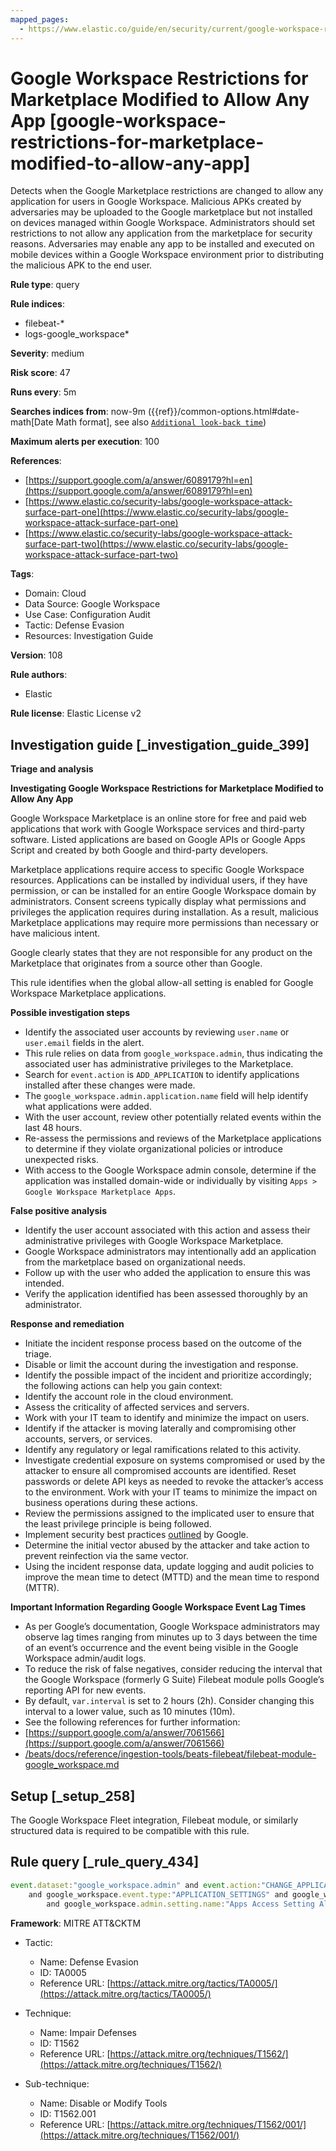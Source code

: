```yaml
---
mapped_pages:
  - https://www.elastic.co/guide/en/security/current/google-workspace-restrictions-for-marketplace-modified-to-allow-any-app.html
---
```


# Google Workspace Restrictions for Marketplace Modified to Allow Any App [google-workspace-restrictions-for-marketplace-modified-to-allow-any-app]

Detects when the Google Marketplace restrictions are changed to allow any application for users in Google Workspace. Malicious APKs created by adversaries may be uploaded to the Google marketplace but not installed on devices managed within Google Workspace. Administrators should set restrictions to not allow any application from the marketplace for security reasons. Adversaries may enable any app to be installed and executed on mobile devices within a Google Workspace environment prior to distributing the malicious APK to the end user.

**Rule type**: query

**Rule indices**:

* filebeat-*
* logs-google_workspace*

**Severity**: medium

**Risk score**: 47

**Runs every**: 5m

**Searches indices from**: now-9m ({{ref}}/common-options.html#date-math[Date Math format], see also [`Additional look-back time`](docs-content://solutions/security/detect-and-alert/create-detection-rule.md#rule-schedule))

**Maximum alerts per execution**: 100

**References**:

* [https://support.google.com/a/answer/6089179?hl=en](https://support.google.com/a/answer/6089179?hl=en)
* [https://www.elastic.co/security-labs/google-workspace-attack-surface-part-one](https://www.elastic.co/security-labs/google-workspace-attack-surface-part-one)
* [https://www.elastic.co/security-labs/google-workspace-attack-surface-part-two](https://www.elastic.co/security-labs/google-workspace-attack-surface-part-two)

**Tags**:

* Domain: Cloud
* Data Source: Google Workspace
* Use Case: Configuration Audit
* Tactic: Defense Evasion
* Resources: Investigation Guide

**Version**: 108

**Rule authors**:

* Elastic

**Rule license**: Elastic License v2

## Investigation guide [_investigation_guide_399]

**Triage and analysis**

**Investigating Google Workspace Restrictions for Marketplace Modified to Allow Any App**

Google Workspace Marketplace is an online store for free and paid web applications that work with Google Workspace services and third-party software. Listed applications are based on Google APIs or Google Apps Script and created by both Google and third-party developers.

Marketplace applications require access to specific Google Workspace resources. Applications can be installed by individual users, if they have permission, or can be installed for an entire Google Workspace domain by administrators. Consent screens typically display what permissions and privileges the application requires during installation. As a result, malicious Marketplace applications may require more permissions than necessary or have malicious intent.

Google clearly states that they are not responsible for any product on the Marketplace that originates from a source other than Google.

This rule identifies when the global allow-all setting is enabled for Google Workspace Marketplace applications.

**Possible investigation steps**

* Identify the associated user accounts by reviewing `user.name` or `user.email` fields in the alert.
* This rule relies on data from `google_workspace.admin`, thus indicating the associated user has administrative privileges to the Marketplace.
* Search for `event.action` is `ADD_APPLICATION` to identify applications installed after these changes were made.
* The `google_workspace.admin.application.name` field will help identify what applications were added.
* With the user account, review other potentially related events within the last 48 hours.
* Re-assess the permissions and reviews of the Marketplace applications to determine if they violate organizational policies or introduce unexpected risks.
* With access to the Google Workspace admin console, determine if the application was installed domain-wide or individually by visiting `Apps > Google Workspace Marketplace Apps`.

**False positive analysis**

* Identify the user account associated with this action and assess their administrative privileges with Google Workspace Marketplace.
* Google Workspace administrators may intentionally add an application from the marketplace based on organizational needs.
* Follow up with the user who added the application to ensure this was intended.
* Verify the application identified has been assessed thoroughly by an administrator.

**Response and remediation**

* Initiate the incident response process based on the outcome of the triage.
* Disable or limit the account during the investigation and response.
* Identify the possible impact of the incident and prioritize accordingly; the following actions can help you gain context:
* Identify the account role in the cloud environment.
* Assess the criticality of affected services and servers.
* Work with your IT team to identify and minimize the impact on users.
* Identify if the attacker is moving laterally and compromising other accounts, servers, or services.
* Identify any regulatory or legal ramifications related to this activity.
* Investigate credential exposure on systems compromised or used by the attacker to ensure all compromised accounts are identified. Reset passwords or delete API keys as needed to revoke the attacker’s access to the environment. Work with your IT teams to minimize the impact on business operations during these actions.
* Review the permissions assigned to the implicated user to ensure that the least privilege principle is being followed.
* Implement security best practices [outlined](https://support.google.com/a/answer/7587183) by Google.
* Determine the initial vector abused by the attacker and take action to prevent reinfection via the same vector.
* Using the incident response data, update logging and audit policies to improve the mean time to detect (MTTD) and the mean time to respond (MTTR).

**Important Information Regarding Google Workspace Event Lag Times**

* As per Google’s documentation, Google Workspace administrators may observe lag times ranging from minutes up to 3 days between the time of an event’s occurrence and the event being visible in the Google Workspace admin/audit logs.
* To reduce the risk of false negatives, consider reducing the interval that the Google Workspace (formerly G Suite) Filebeat module polls Google’s reporting API for new events.
* By default, `var.interval` is set to 2 hours (2h). Consider changing this interval to a lower value, such as 10 minutes (10m).
* See the following references for further information:
* [https://support.google.com/a/answer/7061566](https://support.google.com/a/answer/7061566)
* [/beats/docs/reference/ingestion-tools/beats-filebeat/filebeat-module-google_workspace.md](beats://docs/reference/filebeat/filebeat-module-google_workspace.md)


## Setup [_setup_258]

The Google Workspace Fleet integration, Filebeat module, or similarly structured data is required to be compatible with this rule.


## Rule query [_rule_query_434]

```js
event.dataset:"google_workspace.admin" and event.action:"CHANGE_APPLICATION_SETTING" and event.category:(iam or configuration)
    and google_workspace.event.type:"APPLICATION_SETTINGS" and google_workspace.admin.application.name:"Google Workspace Marketplace"
        and google_workspace.admin.setting.name:"Apps Access Setting Allowlist access"  and google_workspace.admin.new_value:"ALLOW_ALL"
```

**Framework**: MITRE ATT&CKTM

* Tactic:

    * Name: Defense Evasion
    * ID: TA0005
    * Reference URL: [https://attack.mitre.org/tactics/TA0005/](https://attack.mitre.org/tactics/TA0005/)

* Technique:

    * Name: Impair Defenses
    * ID: T1562
    * Reference URL: [https://attack.mitre.org/techniques/T1562/](https://attack.mitre.org/techniques/T1562/)

* Sub-technique:

    * Name: Disable or Modify Tools
    * ID: T1562.001
    * Reference URL: [https://attack.mitre.org/techniques/T1562/001/](https://attack.mitre.org/techniques/T1562/001/)



